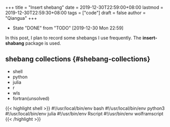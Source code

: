 +++
title = "Insert shebang"
date = 2019-12-30T22:59:00+08:00
lastmod = 2019-12-30T22:59:30+08:00
tags = ["code"]
draft = false
author = "Qiangua"
+++

-   State "DONE"       from "TODO"       <span class="timestamp-wrapper"><span class="timestamp">[2019-12-30 Mon 22:59]</span></span>

In this post, I plan to record some shebangs I use frequently. The **insert-shabang** package is used.


## shebang collections {#shebang-collections}

-   shell
-   python
-   julia
-   r
-   wls
-   fortran(unsolved)

<!--listend-->

{{< highlight shell >}}
#!/usr/local/bin/env bash
#!/usr/local/bin/env python3
#!/usr/local/bin/env julia
#!/usr/bin/env Rscript
#!/usr/bin/env wolframscript
{{< /highlight >}}